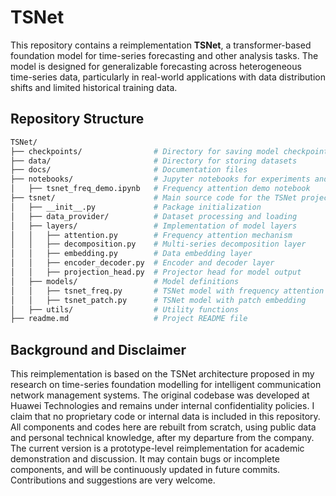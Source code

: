 # TSNet

This repository contains a reimplementation **TSNet**, a transformer-based foundation model for time-series forecasting and other analysis tasks. 
The model is designed for generalizable forecasting across heterogeneous time-series data, particularly in real-world applications with data distribution shifts and limited historical training data.


## Repository Structure

```bash
TSNet/
├── checkpoints/                # Directory for saving model checkpoints
├── data/                       # Directory for storing datasets
├── docs/                       # Documentation files
├── notebooks/                  # Jupyter notebooks for experiments and demos
│   ├── tsnet_freq_demo.ipynb   # Frequency attention demo notebook
├── tsnet/                      # Main source code for the TSNet project
│   ├── __init__.py             # Package initialization
│   ├── data_provider/          # Dataset processing and loading 
│   ├── layers/                 # Implementation of model layers
│   │   ├── attention.py        # Frequency attention mechanism
│   │   ├── decomposition.py    # Multi-series decomposition layer
│   │   ├── embedding.py        # Data embedding layer
│   │   ├── encoder_decoder.py  # Encoder and decoder layer
│   │   ├── projection_head.py  # Projector head for model output
│   ├── models/                 # Model definitions
│   │   ├── tsnet_freq.py       # TSNet model with frequency attention
│   │   ├── tsnet_patch.py      # TSNet model with patch embedding
│   ├── utils/                  # Utility functions
├── readme.md                   # Project README file
```

## Background and Disclaimer
This reimplementation is based on the TSNet architecture proposed in my research on time-series foundation modelling for intelligent communication network management systems. 
The original codebase was developed at Huawei Technologies and remains under internal confidentiality policies.
I claim that no proprietary code or internal data is included in this repository. 
All components and codes here are rebuilt from scratch, using public data and personal technical knowledge, after my departure from the company.
The current version is a prototype-level reimplementation for academic demonstration and discussion.
It may contain bugs or incomplete components, and will be continuously updated in future commits. 
Contributions and suggestions are very welcome.  